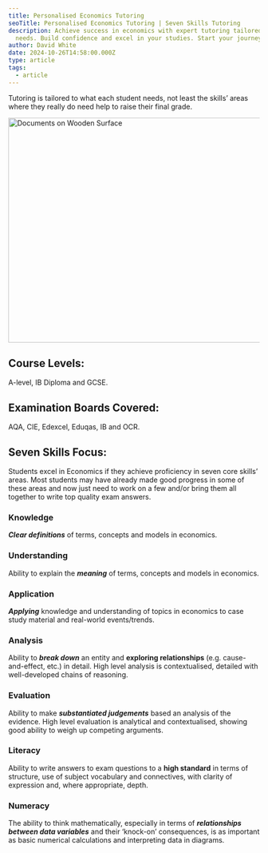 ```yaml
---
title: Personalised Economics Tutoring
seoTitle: Personalised Economics Tutoring | Seven Skills Tutoring
description: Achieve success in economics with expert tutoring tailored to your
  needs. Build confidence and excel in your studies. Start your journey today!
author: David White
date: 2024-10-26T14:58:00.000Z
type: article
tags:
  - article
---
```

Tutoring is tailored to what each student needs, not least the skills’ areas where they really do need help to raise their final grade.

<img src="/_includes/static/img/pexels-asphotograpy-95916.webp" alt="Documents on Wooden Surface" title="Documents on Wooden Surface" class="Right" width="600px" height="450px" loading="lazy"/>

## Course Levels:

A-level, IB Diploma and GCSE.

## Examination Boards Covered:

AQA, CIE, Edexcel, Eduqas, IB and OCR.

## Seven Skills Focus:

Students excel in Economics if they achieve proficiency in seven core skills’ areas. Most students may have already made good progress in some of these areas and now just need to work on a few and/or bring them all together to write top quality exam answers.

### Knowledge

***Clear definitions*** of terms, concepts and models in economics.

### Understanding

Ability to explain the ***meaning*** of terms, concepts and models in economics.

### Application

***Applying*** knowledge and understanding of topics in economics to case study material and real-world events/trends.

### Analysis

Ability to ***break down*** an entity and **exploring relationships** (e.g. cause-and-effect, etc.) in detail. High level analysis is contextualised, detailed with well-developed chains of reasoning.

### Evaluation

Ability to make ***substantiated judgements*** based an analysis of the evidence. High level evaluation is analytical and contextualised, showing good ability to weigh up competing arguments.

### Literacy

Ability to write answers to exam questions to a **high standard** in terms of structure, use of subject vocabulary and connectives, with clarity of expression and, where appropriate, depth.

### Numeracy

The ability to think mathematically, especially in terms of ***relationships between data variables*** and their ‘knock-on’ consequences, is as important as basic numerical calculations and interpreting data in diagrams.

